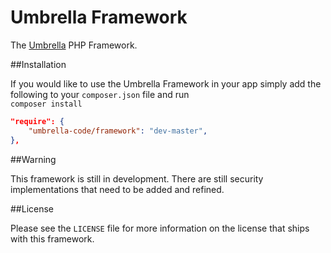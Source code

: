 Umbrella Framework
=========

The [Umbrella](https://github.com/umbrella-code/umbrella) PHP Framework.

##Installation

If you would like to use the Umbrella Framework in your app simply add the following to your `composer.json` file and run <br /> `composer install`

```json
"require": {
    "umbrella-code/framework": "dev-master",
},
```

##Warning

This framework is still in development. There are still security implementations that need to be added and refined.

##License

Please see the `LICENSE` file for more information on the license that ships with this framework.

